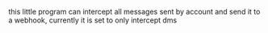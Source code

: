this little program can intercept all messages sent by account and send it to a webhook, currently it is set to only intercept dms